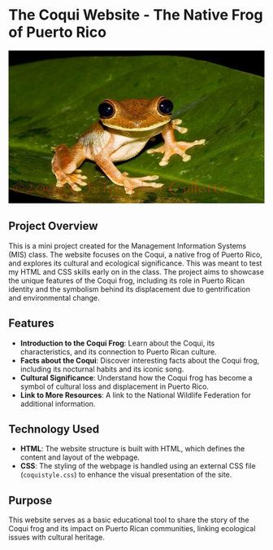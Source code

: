 # The Coqui Website - The Native Frog of Puerto Rico

<p align="center">
  <img src="https://github.com/irllyliketoast/The-Coqui/blob/82d5fa09d76c7e5ae1ad9f719b2bdf41407048f3/TheCoqui.jpg" width="1500" height ="300">
</p>

## Project Overview
This is a mini project created for the Management Information Systems (MIS) class. The website focuses on the Coqui, a native frog of Puerto Rico, and explores its cultural and ecological significance. 
This was meant to test my HTML and CSS skills early on in the class.
The project aims to showcase the unique features of the Coqui frog, including its role in Puerto Rican identity and the symbolism behind its displacement due to gentrification and environmental change.

## Features
- **Introduction to the Coqui Frog**: Learn about the Coqui, its characteristics, and its connection to Puerto Rican culture.
- **Facts about the Coqui**: Discover interesting facts about the Coqui frog, including its nocturnal habits and its iconic song.
- **Cultural Significance**: Understand how the Coqui frog has become a symbol of cultural loss and displacement in Puerto Rico.
- **Link to More Resources**: A link to the National Wildlife Federation for additional information.

## Technology Used
- **HTML**: The website structure is built with HTML, which defines the content and layout of the webpage.
- **CSS**: The styling of the webpage is handled using an external CSS file (`coquistyle.css`) to enhance the visual presentation of the site.

## Purpose
This website serves as a basic educational tool to share the story of the Coqui frog and its impact on Puerto Rican communities, linking ecological issues with cultural heritage.
